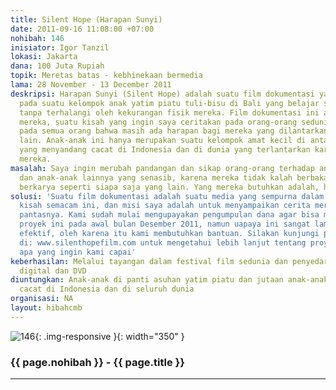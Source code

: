 ```yaml
---
title: Silent Hope (Harapan Sunyi)
date: 2011-09-16 11:08:00 +07:00
nohibah: 146
inisiator: Igor Tanzil
lokasi: Jakarta
dana: 100 Juta Rupiah
topik: Meretas batas - kebhinekaan bermedia
lama: 28 November - 13 December 2011
deskripsi: Harapan Sunyi (Silent Hope) adalah suatu film dokumentasi yang terfokus
  pada suatu kelompok anak yatim piatu tuli-bisu di Bali yang belajar seni tari Bali
  tanpa terhalangi oleh kekurangan fisik mereka. Film dokumentasi ini adalah kisah
  mereka, suatu kisah yang ingin saya ceritakan pada orang-orang sedunia dan menunjukkan
  pada semua orang bahwa masih ada harapan bagi mereka yang dilantarkan oleh orang-orang
  lain. Anak-anak ini hanya merupakan suatu kelompok amat kecil di antara anak-anak
  yang menyandang cacat di Indonesia dan di dunia yang terlantarkan karena ketidak-sempurnaan
  mereka.
masalah: Saya ingin merubah pandangan dan sikap orang-orang terhadap anak-anak ini
  dan anak-anak lainnya yang senasib, karena mereka tidak kalah berbakat dan mampu
  berkarya seperti siapa saja yang lain. Yang mereka butuhkan adalah, harapan.
solusi: 'Suatu film dokumentasi adalah suatu media yang sempurna dalam menyebarkan
  kisah semacam ini, dan misi saya adalah untuk menyampaikan cerita mereka sebagaimana
  pantasnya. Kami sudah mulai mengupayakan pengumpulan dana agar bisa meluncurkan
  proyek ini pada awal bulan Desember 2011, namun uapaya ini sangat lamban dan kurang
  efektif, oleh karena itu kami membutuhkan bantuan. Silakan kunjungi pranala kami
  di: www.silenthopefilm.com untuk mengetahui lebih lanjut tentang proyek ini dan
  apa yang ingin kami capai'
keberhasilan: Melalui tayangan dalam festival film sedunia dan penyedarannya secara
  digital dan DVD
diuntungkan: Anak-anak di panti asuhan yatim piatu dan jutaan anak-anak penyandang
  cacat di Indonesia dan di seluruh dunia
organisasi: NA
layout: hibahcmb
---
```


![146](/static/img/hibahcmb/146.png){: .img-responsive }{: width="350" }

### {{ page.nohibah }} - {{ page.title }}

---
